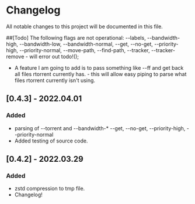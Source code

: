 # Changelog
All notable changes to this project will be documented in this file.

##[Todo]
The following flags are not operational: --labels, --bandwidth-high, --bandwidth-low, --bandwidth-normal, --get, --no-get, --priority-high, --priority-normal, --move-path, --find-path, --tracker, --tracker-remove - will error out todo!();

 - A feature I am going to add is to pass something like --ff and get back all files rtorrent currently has. - this will allow easy piping to parse what files rtorrent currently isn't using.


 ## [0.4.3] - 2022.04.01
 ### Added
  - parsing of --torrent and --bandwidth-* --get, --no-get, --priority-high, --priority-normal
  - Added testing of source code.
  
 ## [0.4.2] - 2022.03.29
 ### Added
  - zstd compression to tmp file.
  - Changelog!